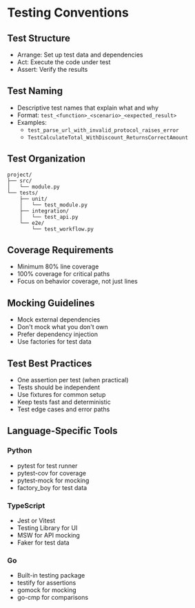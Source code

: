 # Testing Conventions

## Test Structure
- Arrange: Set up test data and dependencies
- Act: Execute the code under test
- Assert: Verify the results

## Test Naming
- Descriptive test names that explain what and why
- Format: `test_<function>_<scenario>_<expected_result>`
- Examples:
  - `test_parse_url_with_invalid_protocol_raises_error`
  - `TestCalculateTotal_WithDiscount_ReturnsCorrectAmount`

## Test Organization
```
project/
├── src/
│   └── module.py
└── tests/
    ├── unit/
    │   └── test_module.py
    ├── integration/
    │   └── test_api.py
    └── e2e/
        └── test_workflow.py
```

## Coverage Requirements
- Minimum 80% line coverage
- 100% coverage for critical paths
- Focus on behavior coverage, not just lines

## Mocking Guidelines
- Mock external dependencies
- Don't mock what you don't own
- Prefer dependency injection
- Use factories for test data

## Test Best Practices
- One assertion per test (when practical)
- Tests should be independent
- Use fixtures for common setup
- Keep tests fast and deterministic
- Test edge cases and error paths

## Language-Specific Tools

### Python
- pytest for test runner
- pytest-cov for coverage
- pytest-mock for mocking
- factory_boy for test data

### TypeScript
- Jest or Vitest
- Testing Library for UI
- MSW for API mocking
- Faker for test data

### Go
- Built-in testing package
- testify for assertions
- gomock for mocking
- go-cmp for comparisons